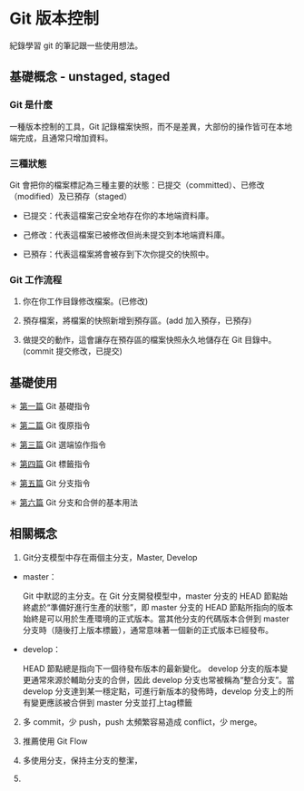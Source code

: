 # Git 版本控制

紀錄學習 git 的筆記跟一些使用想法。



## 基礎概念 - unstaged, staged

### Git 是什麼

一種版本控制的工具，Git 記錄檔案快照，而不是差異，大部份的操作皆可在本地端完成，且通常只增加資料。


### 三種狀態

Git 會把你的檔案標記為三種主要的狀態：已提交（committed）、已修改（modified）及已預存（staged）

  - 已提交：代表這檔案己安全地存在你的本地端資料庫。
  
  - 己修改：代表這檔案已被修改但尚未提交到本地端資料庫。
  
  - 已預存：代表這檔案將會被存到下次你提交的快照中。


### Git 工作流程

  1. 你在你工作目錄修改檔案。(已修改)

  2. 預存檔案，將檔案的快照新增到預存區。(add 加入預存，已預存)

  3. 做提交的動作，這會讓存在預存區的檔案快照永久地儲存在 Git 目錄中。(commit 提交修改，已提交)


## 基礎使用

＊ [第一篇](https://github.com/johnnywang1994/git-memo/blob/master/src/basic.md) Git 基礎指令

＊ [第二篇](https://github.com/johnnywang1994/git-memo/blob/master/src/recover.md) Git 復原指令

＊ [第三篇](https://github.com/johnnywang1994/git-memo/blob/master/src/remote.md) Git 選端協作指令

＊ [第四篇](https://github.com/johnnywang1994/git-memo/blob/master/src/tag.md) Git 標籤指令

＊ [第五篇](https://github.com/johnnywang1994/git-memo/blob/master/src/branch.md) Git 分支指令

＊ [第六篇](https://github.com/johnnywang1994/git-memo/blob/master/src/merge.md) Git 分支和合併的基本用法


## 相關概念

  1. Git分支模型中存在兩個主分支，Master, Develop

  - master：

    Git 中默認的主分支。在 Git 分支開發模型中，master 分支的 HEAD 節點始終處於“準備好進行生產的狀態”，即 master 分支的 HEAD 節點所指向的版本始終是可以用於生產環境的正式版本。當其他分支的代碼版本合併到 master 分支時（隨後打上版本標籤），通常意味著一個新的正式版本已經發布。

  - develop：
  
    HEAD 節點總是指向下一個待發布版本的最新變化。 develop 分支的版本變更通常來源於輔助分支的合併，因此 develop 分支也常被稱為“整合分支”。當 develop 分支達到某一穩定點，可進行新版本的發佈時，develop 分支上的所有變更應該被合併到 master 分支並打上tag標籤

  2. 多 commit，少 push，push 太頻繁容易造成 conflict，少 merge。

  3. 推薦使用 Git Flow

  4. 多使用分支，保持主分支的整潔，



3. 